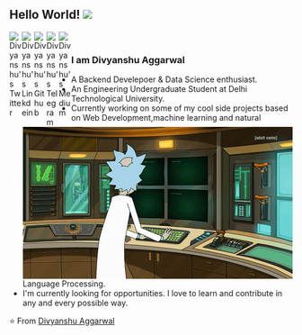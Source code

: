 ## Hello World! <img src="https://raw.githubusercontent.com/iampavangandhi/iampavangandhi/master/gifs/Hi.gif" width="30px"></h2>

<a href="https://twitter.com/divyanshuaggarw">
  <img align="left" alt="Divyanshu's Twitter" width="22px" src="https://cdn.jsdelivr.net/npm/simple-icons@v3/icons/twitter.svg" />
</a>
<a href="https://www.linkedin.com/in/divyanshu-aggarwal-498894163/">
  <img align="left" alt="Divyanshu's Linkdein" width="22px" src="https://cdn.jsdelivr.net/npm/simple-icons@v3/icons/linkedin.svg" />
</a>
<a href="https://github.com/divyanshuaggarwal">
  <img align="left" alt="Divyanshu's Github" width="22px" src="https://cdn.jsdelivr.net/npm/simple-icons@v3/icons/github.svg" />
</a>
<a href="https://t.me/divyanshuggrwl">
  <img align="left" alt="Divyanshu's Telegram" width="22px" src="https://cdn.jsdelivr.net/npm/simple-icons@v3/icons/telegram.svg" />
</a>
<a href="https://medium.com/@divyanshuaggarwal">
  <img align="left" alt="Divyanshu's Medium" width="22px" src="https://cdn.jsdelivr.net/npm/simple-icons@v3/icons/medium.svg" />
</a>

<br />
<img align="right" alt="GIF" src="https://github.com/darshan-jain/darshan-jain/blob/master/rick.gif" />

### I am Divyanshu Aggarwal
- A Backend Develepoer & Data Science enthusiast.
- An Engineering Undergraduate Student at Delhi Technological University. 
- Currently working on some of my cool side projects based on Web Development,machine learning and natural Language Processing.
- I'm currently looking for opportunities. I love to learn and contribute in any and every possible way.

⭐️ From [Divyanshu Aggarwal](https://github.com/divyanshuaggarwal)
